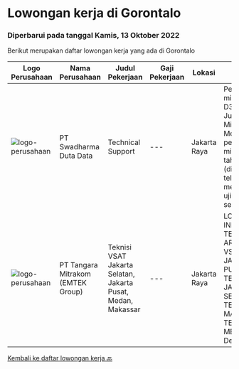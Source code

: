 
  # Lowongan kerja di Gorontalo

  ### Diperbarui pada tanggal Kamis, 13 Oktober 2022

  Berikut merupakan daftar lowongan kerja yang ada di Gorontalo

  |Logo Perusahaan | Nama Perusahaan | Judul Pekerjaan | Gaji Pekerjaan | Lokasi | Deskripsi | Tanggal diunggah | Pranala |
  | -------------- | --------------- | --------------- | --------- | --------- | -------------- | ------- | ----------- |
  |![logo-perusahaan](https://siva.jsstatic.com/id/1409/images/logo/1409_logo_0_906685.jpeg)|PT Swadharma Duta Data|Technical Support|---|Jakarta Raya|Pendidikan minimum D3/S1 Jurusan IT IPK Minimum 2.75 Memiliki pengalaman minimal 1 tahun (diutamakan) telah berhasil menyelesaikan ujian sertifikasi...|Kamis, 13 Oktober 2022|https://www.jobstreet.co.id/id/job/technical-support-4065833?token=0~af40d8c0-63a8-4af6-a714-b2ec2639bb21&sectionRank=1&jobId=jobstreet-id-job-4065833|
|![logo-perusahaan](https://image-service-cdn.seek.com.au/0e89b608a432cb4a04315be929c1ffdeab22cf9f/ee4dce1061f3f616224767ad58cb2fc751b8d2dc)|PT Tangara Mitrakom (EMTEK Group)|Teknisi VSAT Jakarta Selatan, Jakarta Pusat, Medan, Makassar|---|Jakarta Raya|LOWONGAN INI UNTUK TEKNISI VSAT AREA: TEKNISI VSAT JAKARTA PUSAT TEKNISI VSAT JAKARTA SELATAN TEKNISI VSAT MAKASSAR TEKNISI VSAT MEDAN Deskripsi...|Selasa, 20 September 2022|https://www.jobstreet.co.id/id/job/teknisi-vsat-jakarta-selatan-jakarta-pusat-medan-makassar-4038531?token=0~af40d8c0-63a8-4af6-a714-b2ec2639bb21&sectionRank=2&jobId=jobstreet-id-job-4038531|


  [Kembali ke daftar lowongan kerja 🔙](../README.md#daftar-lowongan-kerja)
  